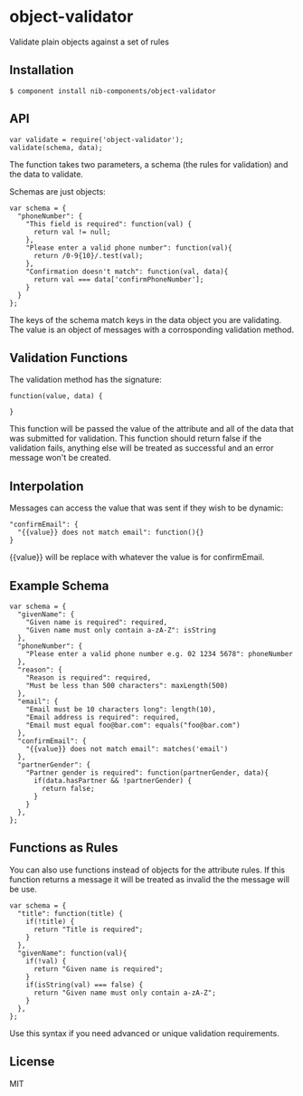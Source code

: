 
# object-validator

  Validate plain objects against a set of rules

## Installation

    $ component install nib-components/object-validator

## API

    var validate = require('object-validator');
    validate(schema, data);

  The function takes two parameters, a schema (the rules for validation)
  and the data to validate.

  Schemas are just objects:

    var schema = {
      "phoneNumber": {
        "This field is required": function(val) {
          return val != null;
        },
        "Please enter a valid phone number": function(val){
          return /0-9{10}/.test(val);
        },
        "Confirmation doesn't match": function(val, data){
          return val === data['confirmPhoneNumber'];
        }
      }
    };

  The keys of the schema match keys in the data object you are validating.
  The value is an object of messages with a corrosponding validation method.

  ## Validation Functions

  The validation method has the signature:

    function(value, data) {

    }

  This function will be passed the value of the attribute and all of the data
  that was submitted for validation. This function should return false if the
  validation fails, anything else will be treated as successful and an error
  message won't be created.

  ## Interpolation

  Messages can access the value that was sent if they wish to be dynamic:

    "confirmEmail": {
      "{{value}} does not match email": function(){}
    }

  {{value}} will be replace with whatever the value is for confirmEmail.

  ## Example Schema

    var schema = {
      "givenName": {
        "Given name is required": required,
        "Given name must only contain a-zA-Z": isString
      },
      "phoneNumber": {
        "Please enter a valid phone number e.g. 02 1234 5678": phoneNumber
      },
      "reason": {
        "Reason is required": required,
        "Must be less than 500 characters": maxLength(500)
      },
      "email": {
        "Email must be 10 characters long": length(10),
        "Email address is required": required,
        "Email must equal foo@bar.com": equals("foo@bar.com")
      },
      "confirmEmail": {
        "{{value}} does not match email": matches('email')
      },
      "partnerGender": {
        "Partner gender is required": function(partnerGender, data){
          if(data.hasPartner && !partnerGender) {
            return false;
          }
        }
      },
    };

  ## Functions as Rules

  You can also use functions instead of objects for the attribute rules. If this function returns a message it will be treated as invalid the the message will be use.

    var schema = {
      "title": function(title) {
        if(!title) {
          return "Title is required";
        }
      },
      "givenName": function(val){
        if(!val) {
          return "Given name is required";
        }
        if(isString(val) === false) {
          return "Given name must only contain a-zA-Z";
        }
      },
    };

  Use this syntax if you need advanced or unique validation requirements.

## License

  MIT
